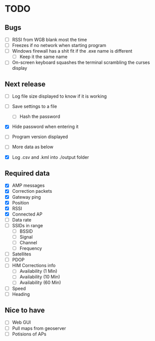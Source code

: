 # TODO

## Bugs
- [ ] RSSI from WGB blank most the time
- [ ] Freezes if no network when starting program
- [ ] Windows firewall has a shit fit if the .exe name is different
    - [ ] Keep it the same name
- [ ] On-screen keyboard squashes the terminal scrambling the curses display

## Next release
- [ ] Log file size displayed to know if it is working
- [ ] Save settings to a file
    - [ ] Hash the password
- [x] Hide password when entering it
- [ ] Program version displayed
- [ ] More data as below
- [x] Log .csv and .kml into ./output folder


## Required data
- [x] AMP messages
- [x] Correction packets
- [x] Gateway ping
- [x] Position
- [x] RSSI
- [x] Connected AP
- [ ] Data rate
- [ ] SSIDs in range
    - [ ] BSSID
    - [ ] Signal
    - [ ] Channel
    - [ ] Frequency
- [ ] Satellites
- [ ] PDOP
- [ ] HIM Corrections info
    - [ ] Availability (1 Min)
    - [ ] Availability (10 Min)
    - [ ] Availability (60 Min)
- [ ] Speed
- [ ] Heading

## Nice to have
- [ ] Web GUI
- [ ] Pull maps from geoserver
- [ ] Potisions of APs
